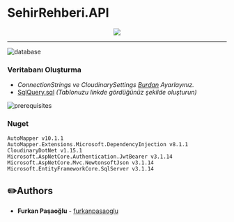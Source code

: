 # SehirRehberi.API
<p align="center">
<img src="https://raw.githubusercontent.com/furkanpasaoglu/githubImages/main/sehirrehberi.gif">
</p>

<hr>

![database](https://github.com/furkanpasaoglu/githubImages/blob/main/Database%20and%20Tables.png)
###  Veritabanı Oluşturma 
-  *ConnectionStrings ve CloudinarySettings [Burdan](https://github.com/furkanpasaoglu/SehirRehberi.API/blob/master/appsettings.json) Ayarlayınız.*
- [SqlQuery.sql](https://github.com/furkanpasaoglu/SehirRehberi.API/blob/master/SQLQuery.sql) *(Tablonuzu linkde gördüğünüz şekilde oluşturun)*

![prerequisites](https://raw.githubusercontent.com/furkanpasaoglu/githubImages/main/Prerequisites.png) 
### Nuget
```
AutoMapper v10.1.1
AutoMapper.Extensions.Microsoft.DependencyInjection v8.1.1
CloudinaryDotNet v1.15.1
Microsoft.AspNetCore.Authentication.JwtBearer v3.1.14
Microsoft.AspNetCore.Mvc.NewtonsoftJson v3.1.14
Microsoft.EntityFrameworkCore.SqlServer v3.1.14
```

## :pencil2:Authors
* **Furkan Paşaoğlu** - [furkanpasaoglu](https://github.com/furkanpasaoglu)
